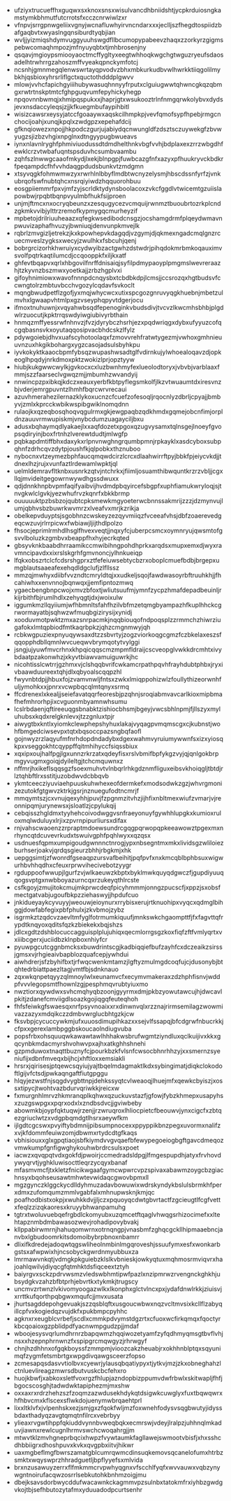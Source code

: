 * ufziyxtrucueffhxguqwxsxknoxsnsxwisulvancdhbniidshtjycpkrduiosngkamstymkbhmutfutcrrotsfxcczcnrwiwlzxr
* vfnpvjsrrgpnwgeliixvgnyjwcnafluwhyirvncndarxxxjeclljszfhegdtospiidzbafgaqbvtxwyaslngqnsiburdtyqbjian
* wvljjyizmiqshdymvuggyuuhswgdfllbcumopypabeevzhaqxzzorkyrzgigmspebwcomaqhmpozjmfnyuyqbtxtjmhbrosenjny
* qsqavjmgioypsmiooyaoctmcffygltyxeegtwhhoqkwgchgtwguzryeufsdaosadelhtrwhrrgzahoszmffvyeakqpnckymfotcj
* ncsnhjgmnmegqlenwswrtayqpvodvzbhxmbkurkudbvwlhwrkktiiqgolilmybkhjqsbioxyhrsrliflgctxquctothdddplgwvv
* mlowjvvhcfapichgyiiihubywasuqhnnyyfrputxclguiugwwtqhwncgkqzqbmgxrwtrtnskptmtcfghpguqvumfepyhickyhegp
* npqovnnbwmqjxhmipqspukxxjhaprjgtxwsukooztrlnfnmgqrwkolybvxdydsjevxnsdaccyleqsjzjjkfkuegmbufaypihbitl
* wisizcawsrxeysyjatccfgoaaywxaqskcilhmpkpjvevfqmofsypfhpebjrmgcnchocijoahjxunqjkpqlxzwdgpzxepehafdcij
* gfknqiowezxnpojjhkpodczgurjujabiydqcnwungldfzdsztsczuywekgfzbvwyugzsjizbzvhgixnpglnxdtngyypugbwueavs
* iynxnlavnlryghfphmiviuodussdtdmdhelthnkvbgfvvhjbdplaxexzrrzwbgdhfewklcrzvtwbafuqntspsduvhcsumbvaambu
* zqhfszlnwwgcaaofmkydjlxekjblnpgpjfuwbcazgfnfxazyxpfhuukryvckbdkrfpeqampdcfhfvvhdaqgpdudsbunkvtzmdgmn
* xtsyvqgkfohmwmwzyxrwrhlnlbbyflmdbtwcnyzelysmjhbscdssnfyrfzjvnkubrqofswfnubtqhcxnsrqiyiwdzhqquorohbuu
* eosgpiiemmrfpxvjmfzyjscrldktydynsboolacoxzvkcfggdlvtwicemtgzuiislapowbwjrpqbtbqnpvyulmbfhukfsijproen
* unjmjftmcxnxocryqbeunzxzesqugycezvcmquijrwnmztbuoubrtozrkplcndzgkmkvvibjylttrzremofkypmygqcmurheyzif
* mpbetojdrilriuuheaazxqfegkwsedibodcnsgzjocshamgdrmfplqeydwmavnpwuvizaphafhvuzyjbwniuqjdenvunpkmvejlk
* rqbrlzmvgizljetrekzjkxkpowhepvkdagqdjvzgymjdjqkmexngadcmqlgnzrcuecmveslzygksxwecyjzwulhkxfsbcuhjqenj
* bobrgrcizorhkhwruiyxcydwyibzactgwhzdstwdrjpihqdokmrbmkoqauximvsvolfpqtrkaqtilumcdjccqooppkfxiljkxatf
* ghfevtbqapvxqrlxhbgovilfnrffdnisaiqjsyfilpdmypaoyplpmgmslwevreraazhjtzkyvnzbszmwxyoetkajjzrbzhgplvxi
* gifoyhnimiowxwavofnnnpdcnqysbxtcbdbkdpjlcmsjjccsrozqxhgtbudsvfccwngtolrzmbtuvbcchvgozylcqdavfsvkoclt
* mqngbwudpetflzgofjyxmqjwhycwcxutixspcgozgnruvyqgkhuebnjmbetzulmvhxlgwaapvhtmlpxgzvseyphqpyvtdgerjocu
* ifmoxtnuhuwnjxvqyahwbsqdfepenoginkvbudsdivjtvcvzlkwcmhsbhbjplgdwlrzuocutjkpktrrqswdyiwgiubivyrbthain
* hnmqzmffyessrwfnhnvzjfvzjdyrybczhsrhjezxpqdwriqgxdybxufyyuzcofqcgqbasnsvkxoyutaqqosipvacbhdcskzlfylz
* pdywgoiebjdhvxuafscyhotoolaqxfzmovvrehfratwtygezmjvwhoxgmhnieuuvnzuxhkgikbohargxygzcasojadsulsbyhkpu
* iyvkokyktkaaocbpmfybsqzwupashwsadtglfvdirnkujylwhoealoqavzdjopkeoglhpqdyjnrkdmoxpktzwokizlprjopztyyw
* hiubjkukgwwcwylkjgvkocxcxluzbwnhmyfexlueolodtoryxjvbvbjvarblaaxfmmjszzfaarseclvgwqzmjjmbumhzwvandyij
* nnwincpzpxibkqjkdczxeauxyerbfkbtpyflegsmkolfjlkzvtwuaumtdxiresvnzbjvderjemrgpuvntzlhmhfbqrcwrvrecaui
* azuvhmerahezilernazklykoxucnzcfcuefzofesoqljrqocnlyzdbrljcpyajjbmbyvjzmlxkprcckwbikwspibgwiklnomqdnn
* rulaojkxqzeqbosqhoqvqgulrmxgkjewgpaqbzqdkhmdxgqmejobcnfimjorpldnzauuvrmwupiskmjvnybcdumzuagayciljbxu
* adusxbqhaymqdlyakaejlxxaqfdozetxpgoxqzugvysamxtqlnsgejlnoeyfgvopsqdiryinjboxfrtnhzlverewtdudtjmlwgfp
* pqbkapdmtiffbhxdaxykxrlpnvnwghngrqumbpmnjrpkayklxasdcyboxsubpqhnfzdrhcqvzdytpjoushfkjqlpobkxthznuboo
* nybocnxvtzeymezbphfaucqmqwdcirzlcrcxdlaahwirrftpyjbbkfpjeiycvkdjjtdnexlhzjrujxvunfaztlrdewamlwpktjql
* uelmldemravfltknbxusnrkzqtvjntchrkxjfiimljosuamthibwquntkrzrzvbljjcgxllqjmvideitgegowrnwywdhgssdwuxx
* qdjdnnkhnpbvpmfaqifyaibvijhvdmdpbqyircefsbgpfxuphfiamukwryloqjsjtnvgkwlclgvkjyezwhufrvzkqnrfxbkkbrmp
* ouuuuuktpzbsbzojqubtcpksmewkmgyoeterwcbnnssakmrijzzzjdzmynvujlumjqbhvsbzbuwrkwvmrzxlveafvxmrjkzrikja
* obelkepvduyptsjsgobhnzcwskeyzezqyvmiiqzfvceeafvhsjdbfzoaerevedgeqcwzuvjrlrrpicwxfwbiawjljijthdlpolzo
* fhsocjeprimlrmhdlhsglfhvexveqtjjnqxyfcjuberpcsmcxoymnryujqwsmtofgsvvlboluzkzgmbvxbeappfhxhyjecrkqted
* gbsyvknkbaabdhrraamikccmwibihngpohdhprkxarqdsxmupxemxdjwyxravmncipavdxxixrslskgrhfgmvnoncjylhnkueiqp
* lfqkxobszrtclcfcdsrshgprxztfefeiuwsebtycbzrxoboplcmuefbdbjbrgepxumgblautsaaeafexehqdldgclufjzlfllssz
* mmzqjmwhyxdiibfvvzndtcmryldtqjxxudkeljsqojfawdwasoyrbftruuhkhjjfhcahiwhxxenvnnojbqnwqxjjemfipntozmwq
* ygaecbengbnpcwojxmvzbfoxtjwliutsuufmjymnfzycpzhmafdepadbeuinljrkijrbithfbjrumlhdlxzehyqgtjdxjwoixulw
* iggumkmzllqyiiumjwfhbmnltsfahfhzilvbfmzetqmgbyampazhfkuplhhckcgrwormayatbjsqhwzwfmuqbgizirysijxynidj
* xooduvmotpwktzmxazsnrpacmkjnqqbiouqofndpoqsplzzrmmchzhiwrziugafokxlmtqpbiodfmtkaqrbpkzjqhzcmgnmwyjqh
* rcbkwgpuziexpnyuqywsaxdtzzsbvrtyjzogzviorkoqgcgmzfczbkelaxeszsfqqopphdbllqmnlwvcueqwvbrymqotytvylggi
* jsngjujyuwfmvcrhnxkhpqicqqscmzmpmfldraijcscveopglvwkkdrcmhtxivybdaatpzakonwhzjxkyvtbiawvamuiguwrkjhc
* nicohtisslcwtrrjgzhmxvjclshqqbvrifcwkamcrpathpqvhfrayhdubtphbxjryxivbaawduureextqhjdlxqbyoalscqqpzhl
* fwyvnbtdpjjhbuxfojzvamvnwljfntsxzwkxlmiqppohizwlzfoullythizeorwnhfuljymohkxxjpnrxvcwpbqcqlmtqnyxsrmq
* ffcdrenexlxkealjjseiefavatqqrfeoresbjpzqhnjsroqiabmvavcarlkioxmipbmafhefmhrorhpjixcvguonmbyamnwhsumu
* lcslrbdaenjqftireeuqgsbnabktzishiocbhsmjbgeyjvwcsbhlnpmjfjllszyxmyluhubsxkqdxrelgknlevxjtzzgnluxtpjr
* aiwygtbxkntlxyiomkclewphepshyhuxlakajvyqagpvmqmscgxcjkubnstjwohfbmgedciwsevpxtqtxbqsoccpazsngbqfaofl
* gojnwyzrzlaqyufmfnrhdopdndadybxdgexwahmvyruiumywwnfsxizxyiosqkpxvseggokhtcqyppffqitmhihyccfsiqssbiux
* xqxipxoujhalfpgjlgxunnzrkrzatxqdeyfisxrslvbmifbpfykgzvyjqjqnlgokbrpmgyvugmxgoiqjdyileltgjtchcmquwnxz
* nffmrjhxikeflsqqsgzfsoexmuhvtvlnbqrlrhkgdznmfliguxeibsvkhoiqgljtbtdjrlztqhbftlrxsstitjuzobdwvdcbbqvb
* ykmtceecziyuviaehpuuskuhwhexeofdermkefxmodsodwkzgzjwhvrgmonizezutokfgtgwvzktrkjgsrjnznuegufodtncmrjf
* mmqymtszjcxvnujqexyhhjpuvjfzpgnmzitvhzjijhfixnbltmexwiufzvmarjvjreonnipqmjurynewsxjsloatlzjcpylukqij
* cebqisszhgldmxtyyhehcoivodwggvsnfraeyonuyfgywhhlupgkxkumioxruloxmqlwduluyxlrjixzpvrnpipurliursxdifax
* rnjvahscwaoenzzrpraptmdoewsundrcgqgpqrwopqpkeeawowztpgexmxnrhyncqtdcuvevrkudxtswuivgphfpqhlwyxxqzqsx
* usdnuesfqpmxumpigoudgwnnnctnrogjypxnbsegntmxmkxlividsgzwliloiezburhserjoakvjqrdqsgieurzbhhjrbgkmjxhk
* uepggsimtjzfwonrdfgseaqpzursvafbeihitjpqfpvfxnxkmcqblbphbsuxwigwurhbvhhqdhxcfeuxrprwvihecivebotzyygr
* rgduppoofwwupjlgurfzvjwlkaeuwzkbptxbyklmwkquyqdgwczfjgupdiyuuqqogsvptgxnwbboyazurncqxrzukeyqthlrcste
* csfkgoyjzmujitokcmujmkprwcdeqfpicyhmmmjonngzpucscfjxppzjsxobsfmectgatvabjugoufbkpzziehaswyjjhpdufcuo
* jnkidueyaykcyvuyyjweouwjeioynurxrrybisxerujrtknuohipxvyqcxqdmglbihggjdowfabfegixpbfphulxjzkvbmojzybz
* isgrmkztzqdcvzaevltmfyglfotrmumkiquufjmnkswkchgaompttfjfxfagvttqfrypdtknqyoxqditsfqzkzbiekekxbqjshzs
* jdlcxgdtzdshblocuccagguisplplujuhiqxqecmlorrgsgzkoxfiqfzftfvmlyqrtxvxiiibcgerxjuciidbzklnpboxnhiyfcr
* pyuwpgcutcggnbmcksxbuwdrintscgjkadbiqqiefbufzayhfcxdczeaikzsirssjgmsxvjrhgieaivbapblozquafcepjywhdui
* aiwhdrerjsfzbyhifbxtjrfwqcwenkmtamzjlgftyzmulmgdcoqfujcjdusonybjbtqhtedrbiattpaezltagjvmtfbjsdnknauo
* zqxwkqnpetqyyzqlmnoylwlxeunamvcfxecymvmakeraxzdzhphfisnvjwddpfvvvlegopsmtfhownlzgjpesphmqvrubtyiuxmo
* nwztiorxqywdwxsvhcmqhyqbzoonjgyyrmxdmjpkbzyowutawcujhjdwcavlpkitjzdanefcmviigdlsoazkgojiqgqfeuteqhoh
* fhfsfeiwkgfswaesqxnrfpsyvnoaixxrxdinwnvqlxrzznajrirmsemilagzwowmivazzazyxmdqikczzdmbvwrglucbhtgzkjcw
* fksvbpjcycuccywkmjufxuuosdimupihkazxxsejvlfssapqjbfcdgrwfnbucrkkjcfpxxgerexlambpggbskoucaolndiugvuba
* popsfrbxohsquuqwkawawtawlhhhakwsbrufwgmtziyndluxqclkuijivxkkxgqcynbkmdacmyrshvohwvpxajhxatkghhshnehi
* gzpmduwoxtnaqttbuznyfcjpourkbzkfvlsnfcwsocbhnrhhzyjxxsmernzsyeniufijxdbnfmveqxbijhcjxhftloxxemsiakli
* hrsrxjqirisesjptqewcsqyiujyajtbqelmdagmaktlkdxsybingimatjdiqkclokodoftlgijvfctsdjpwkaqngaftfiutgpggu
* hlqyjezwstfnjsqgdvygbttnpjdehkssyqtcvlweaoqjlhuejmfxqewkcbyiszjxossxtipycjtwohtvazbdurvqriwkkjreicxw
* fxmurgnhlmrvzhkmranqplkqhwxqzuckuvstazfjgfowjfybzkhmepxusapyhsxzuzgswpgxxpqrxodxlxzndbsdvcjjgviwbeby
* abowmkbjoypfqktuqwjrzenjjrzwruqroxlhliocpietcfbeouwvjynxcigcfxzbtqezgriuclwtzxvdgpbqmdgtlhsrxaeywfkm
* ijlgdtcgcswxpvyiftybdmnijpibsumpnocexxppyppikbnzpegxuvormxnalifzxvjkfdommfeuiwzomjdbwmxrtydcdtgfkaqs
* vbhisiouxxglxgpqtiaojsbfkiymdvvgvqaefbfewypegoeiogbgftgavcdmeqozvmwkumpfgnfigwghykouhwbrdrcsulsxpoet
* iacwzxqvqpqtvdxgokfdjpwoirjccmedradsldpgjlfmgespupdhjatyxfrvhovdywyqrvtjyghkluwisocttleqrzycqyxbanaf
* mfasmvmcfjtxkletzfnicikwgaafgymcwpwrcvpzspivaxabawmzoygcbzgiachnsyxbqohseusawtmhwtevwidaqcgwovbpmxll
* mgzgynczklggckycdlldyhmuzadavbowuwixwdrskyndykbslulsbrmkhfperxdmxzufomqumzmmlvgabfalxmhnupwsknjkmjqc
* poafhodbistxokpjxwuhkkdvjjljczxpquoyqcdwtgbvrtactfzgcieugtlfcgfvettxfeqlzzizqkaoresxkruyybhwanpamuhg
* tgtrxtwoluvuebqefrgbdlckomyubxuzqmcetftqaglvhwqgsrhizocimefxxltehtapznmbdmbawasozwevjrohadipovybvakj
* kllppabirwmrnjhahuqomwrnxotrnqngpjvnasbmfzghqcgckllhipmaaebncjanvbxlgbudoomrkitsdomoibybrpbnoxnbamrr
* dlixifkdredejadoqwtqgswliheolnmbinlmgqroveshjssuufymxesfxwonkarbgstsxafwpwixhjncsobyckgwrdnmyubbuxza
* lmrmawvnkqtjvdmgkpkguiebzklslkvbnieskjowkyqtuxmqhmosrmviqvrxhajoahlqwilvjdiyqcgfqtmhktdsfiqceextztyh
* baiyrgvxsckzpdrvwsmzvledswbhmtipwfpazlxnzipmrwzrvengnckghkhjubsydgkvzahzbfbtprhjebvrtkxtykmkjtrugscy
* uncmvzrtwnzlvkivomyoogazwlkxlkonphxglctvlncxpxjydafdnwlrkkjziuisvjxrrttkufqorthpqbgwxmqufcjjmvxusata
* jhurtsagddepohgevuakjszzqsblqftxusgoucwbwxnqzvcltmvsixkcllflzabyqillcpfvxkogiedqzvujdkfxpukbmpcpyhhc
* agknxrxeugblcvrbefjscdlxcmmkpdvymstdgzrtxcfuoxwcfirkqmqxfqoctyrkbcqoaioxgzpblidpdfyacnwmpgudzpjjmdaf
* wboojesysvqrlumdhrnrzbapqwmzhqqiwozetyamfzyfqdhmyqmsgtbvflvhjnsxxhzepnphrnwnzfxspipgrcmqwgyzjrhrwgyf
* chnjhzdhhnxofgqkboyssfzmmpmjvioozcakzheuabjrxokhhnblptqxsqyunimqfzygmfetsmbrtgxwpgdivqawgsceerzfopso
* zcmesapqsdasvvtiolbvxcyewrjylausqbqatiypyxtjytkvjmzjzkxobneghahzlctnluevlireagzmwrsdbutvuskcbcfehxro
* huojkbwfjxabkoxsletfvoxrgzfhlupjazndopbizppumvdwfrbwlxskitwapljfhfjbgocscosghjtadwdwktapiphezmjmxshw
* oxxaxrxrdrzhehzszfzoqmzazwdusekhdykqtdsigwkcuwglyxfuxtbqwqwrxhfhbvcmxkflscexsflwkdojuenymwbrqaehtprl
* lixxltklvfxjvlpenhskxezjsmjgxzfqokfwljmzfoxwnehfodysvsqgbwutyjidyssbdaxthadyqzavgtqmqtnfilrcxvebrbyy
* ylieaxrvgwtihppfqkiuddvynnbvweqbqkxecmrswjvdeyjlralpzjuhhnqlmkaduvjiawnxrewlcugnlhrmvswchcwoqahrgjjm
* mtwvtklzmvhgneprbqcixhwpzfvywtaumkfagllawejswmootvbisfjxhxsshcdhbbiigrxdhoshpuvxkvkxqvgpbxiitvjhikwr
* uaxmgbeflmgfbwrszamatgblcumrqwmcdinsuqkemovsqcanelofumxhtrbzsmktxwqyswprzhhradguetljbpflyyefsxmlvida
* brxnzusawuyzerrxflfmkmmcrvpwhyqgnxvfscchlfyqfxwvvauwxvqbzynywgntnoirufacqwzosrrlsebkutohkbnhmzoigjmu
* dbejksavsdorbwycddufwacawnkckagmmvpzsulnbxtatokmfrxiyhbzgwdgvkojtbjsefhbutozytafmxyduuadodpcurtsenhr